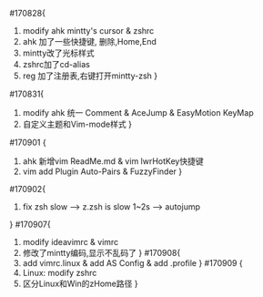 #170828{
1. modify ahk mintty's cursor & zshrc
2. ahk 加了一些快捷键, 删除,Home,End
3. mintty改了光标样式 
4. zshrc加了cd-alias 
5. reg 加了注册表,右键打开mintty-zsh
}

#170831{
1. modify ahk 统一 Comment & AceJump & EasyMotion KeyMap
2. 自定义主题和Vim-mode样式
}

#170901 {
1. ahk 新增vim ReadMe.md & vim lwrHotKey快捷键 
2. vim add Plugin Auto-Pairs & FuzzyFinder
}

#170902{
1. fix zsh slow --> z.zsh is slow 1~2s --> autojump

}
#170907{
1. modify ideavimrc & vimrc
2. 修改了mintty编码,显示不乱码了
}
#170908{
1. add vimrc.linux & add AS Config & add .profile
}
#170909 {
1. Linux: modify zshrc 
2. 区分Linux和Win的zHome路径
}
